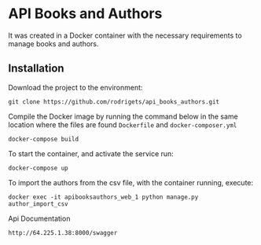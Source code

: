 # API Books and Authors

It was created in a Docker container with the necessary requirements to manage books and authors.

## Installation

Download the project to the environment:

```
git clone https://github.com/rodrigets/api_books_authors.git
```

Compile the Docker image by running the command below in the same location where the files are found ```Dockerfile``` and ```docker-composer.yml```

```
docker-compose build
```

To start the container, and activate the service run:

```
docker-compose up
```

To import the authors from the csv file, with the container running, execute:

```
docker exec -it apibooksauthors_web_1 python manage.py author_import_csv
```

Api Documentation

```
http://64.225.1.38:8000/swagger

```

